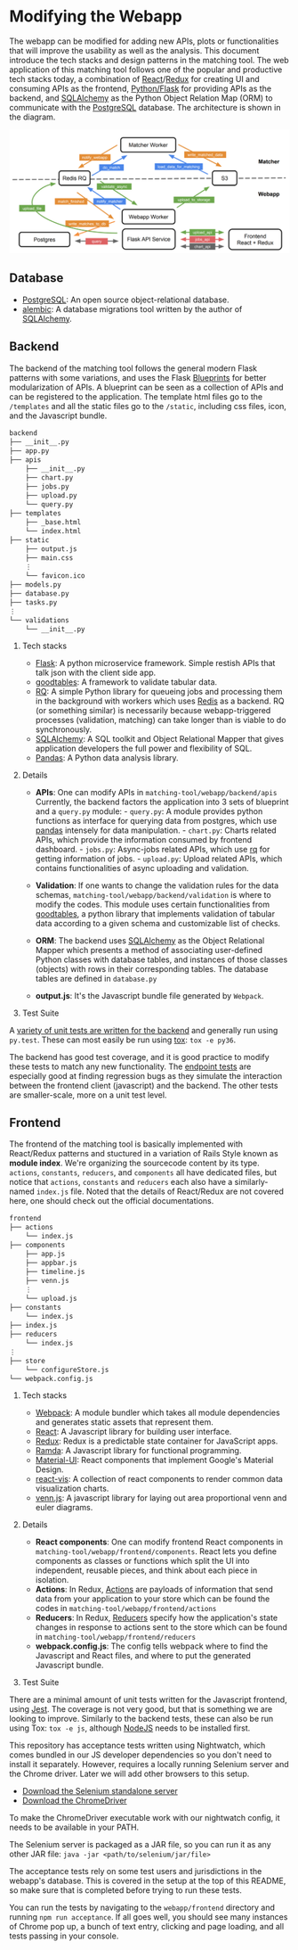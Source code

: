 # Modifying the Webapp

The webapp can be modified for adding new APIs, plots or functionalities that will improve the usability as well as the analysis. This document introduce the tech stacks and design patterns in the matching tool. The web application of this matching tool follows one of the popular and productive tech stacks today, a combination of [React](https://reactjs.org/)/[Redux](https://github.com/reduxjs/react-redux) for creating UI and consuming APIs as the frontend, [Python/Flask](http://flask.pocoo.org/) for providing APIs as the backend, and [SQLAlchemy](https://www.sqlalchemy.org/) as the Python Object Relation Map (ORM) to communicate with the [PostgreSQL](https://www.postgresql.org/) database. The architecture is shown in the diagram.

![diagram](diagram.png)

## Database

- [PostgreSQL](https://www.postgresql.org/): An open source object-relational database.
- [alembic](http://alembic.zzzcomputing.com/en/latest/): A database migrations tool written by the author of [SQLAlchemy](https://www.sqlalchemy.org/).

## Backend

The backend of the matching tool follows the general modern Flask patterns with some variations, and uses the Flask [Blueprints](http://flask.pocoo.org/docs/1.0/blueprints/) for better modularization of APIs. A blueprint can be seen as a collection of APIs and can be registered to the application. The template html files go to the `/templates` and all the static files go to the `/static`, including css files, icon, and the Javascript bundle.

```
backend
├── __init__.py
├── app.py
├── apis
    ├── __init__.py
    ├── chart.py
    ├── jobs.py
    ├── upload.py
    └── query.py
├── templates
    ├── _base.html
    └── index.html
├── static
    ├── output.js
    ├── main.css
    ⋮
    └── favicon.ico
├── models.py
├── database.py
├── tasks.py
⋮
└── validations
    └── __init__.py
```

1. Tech stacks
    - [Flask](http://flask.pocoo.org/): A python microservice framework. Simple restish APIs that talk json with the client side app.
    - [goodtables](https://github.com/frictionlessdata/goodtables-py): A framework to validate tabular data.
    - [RQ](http://python-rq.org/): A simple Python library for queueing jobs and processing them in the background with workers which uses [Redis](https://github.com/andymccurdy/redis-py) as a backend. RQ (or something similar) is necessarily because webapp-triggered processes (validation, matching) can take longer than is viable to do synchronously.
    - [SQLAlchemy](https://www.sqlalchemy.org/): A SQL toolkit and Object Relational Mapper that gives application developers the full power and flexibility of SQL.
    - [Pandas](https://pandas.pydata.org/): A Python data analysis library.

2. Details

    - **APIs**: One can modify APIs in `matching-tool/webapp/backend/apis`  Currently, the backend factors the application into 3 sets of blueprint and a `query.py` module:
            - `query.py`: A module provides python functions as interface for querying data from postgres, which use [pandas](https://pandas.pydata.org/) intensely for data manipulation.
            - `chart.py`: Charts related APIs, which provide the information consumed by frontend dashboard.
            - `jobs.py`: Async-jobs related APIs, which use [rq](http://python-rq.org/) for getting information of jobs.
            - `upload.py`: Upload related APIs, which contains functionalities of async uploading and validation.


    - **Validation**: If one wants to change the validation rules for the data schemas, `matching-tool/webapp/backend/validation` is where to modify the codes. This module uses certain functionalities from [goodtables](https://github.com/frictionlessdata/goodtables.io), a python library that implements validation of tabular data according to a given schema and customizable list of checks.

    - **ORM**: The backend uses [SQLAlchemy](http://www.sqlalchemy.org/) as the Object Relational Mapper which presents a method of associating user-defined Python classes with database tables, and instances of those classes (objects) with rows in their corresponding tables. The database tables are defined in `database.py`

    - **output.js**: It's the Javascript bundle file generated by `Webpack`.

3. Test Suite

A [variety of unit tests are written for the backend](https://github.com/dssg/matching-tool/tree/master/webapp/backend/tests) and generally run using `py.test`. These can most easily be run using [tox](https://tox.readthedocs.io/en/latest/): `tox -e py36`.

The backend has good test coverage, and it is good practice to modify these tests to match any new functionality. The [endpoint tests](https://github.com/dssg/matching-tool/blob/master/webapp/backend/tests/test_endpoints.py) are especially good at finding regression bugs as they simulate the interaction between the frontend client (javascript) and the backend. The other tests are smaller-scale, more on a unit test level.


## Frontend

The frontend of the matching tool is basically implemented with React/Redux patterns and stuctured in a variation of Rails Style known as **module index**. We're organizing the sourcecode content by its type. `actions`, `constants`, `reducers`, and `components` all have dedicated files, but notice that `actions`, `constants` and `reducers` each also have a similarly-named `index.js` file. Noted that the details of React/Redux are not covered here, one should check out the official documentations.

```
frontend
├── actions
    └── index.js
├── components
    ├── app.js
    ├── appbar.js
    ├── timeline.js
    ├── venn.js
    ⋮
    └── upload.js
├── constants
    └── index.js
├── index.js
├── reducers
    └── index.js
⋮
├── store
    └── configureStore.js
└── webpack.config.js
```

1. Tech stacks
    - [Webpack](https://webpack.js.org/): A module bundler which takes all module dependencies and generates static assets that represent them.
    - [React](https://reactjs.org/): A Javascript library for building user interface.
    - [Redux](https://redux.js.org/): Redux is a predictable state container for JavaScript apps.
    - [Ramda](https://ramdajs.com/): A Javascript library for functional programming.
    - [Material-UI](https://v0.material-ui.com/#/): React components that implement Google's Material Design.
    - [react-vis](https://uber.github.io/react-vis/): A collection of react components to render common data visualization charts.
    - [venn.js](https://github.com/benfred/venn.js/): A javascript library for laying out area proportional venn and euler diagrams.

2. Details
    - **React components**: One can modify frontend React components in `matching-tool/webapp/frontend/components`. React lets you define components as classes or functions which split the UI into independent, reusable pieces, and think about each piece in isolation.
    - **Actions**: In Redux, [Actions](https://redux.js.org/basics/actions) are payloads of information that send data from your application to your store which can be found the codes in `matching-tool/webapp/frontend/actions`
    - **Reducers**: In Redux, [Reducers](https://redux.js.org/basics/reducers) specify how the application's state changes in response to actions sent to the store which can be found in `matching-tool/webapp/frontend/reducers`
    - **webpack.config.js**: The config tells webpack where to find the Javascript and React files, and where to put the generated Javascript bundle.

3. Test Suite

There are a minimal amount of unit tests written for the Javascript frontend, using [Jest](https://jestjs.io/). The coverage is not very good, but that is something we are looking to improve. Similarly to the backend tests, these can also be run using Tox: `tox -e js`, although [NodeJS](https://nodejs.org/en/) needs to be installed first.

This repository has acceptance tests written using Nightwatch, which comes bundled in our JS developer dependencies so you don't need to install it separately. However, requires a locally running Selenium server and the Chrome driver. Later we will add other browsers to this setup.

- [Download the Selenium standalone server](http://www.seleniumhq.org/download/)
- [Download the ChromeDriver](https://sites.google.com/a/chromium.org/chromedriver/downloads)

To make the ChromeDriver executable work with our nightwatch config, it needs to be available in your PATH.

The Selenium server is packaged as a JAR file, so you can run it as any other JAR file: `java -jar <path/to/selenium/jar/file>`

The acceptance tests rely on some test users and jurisdictions in the webapp's database. This is covered in the setup at the top of this README, so make sure that is completed before trying to run these tests.

You can run the tests by navigating to the `webapp/frontend` directory and running `npm run acceptance`. If all goes well, you should see many instances of Chrome pop up, a bunch of text entry, clicking and page loading, and all tests passing in your console.
